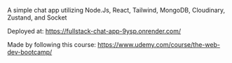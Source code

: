 A simple chat app utilizing Node.Js, React, Tailwind, MongoDB, Cloudinary, Zustand, and Socket

Deployed at: https://fullstack-chat-app-9ysp.onrender.com/

Made by following this course:
https://www.udemy.com/course/the-web-dev-bootcamp/
